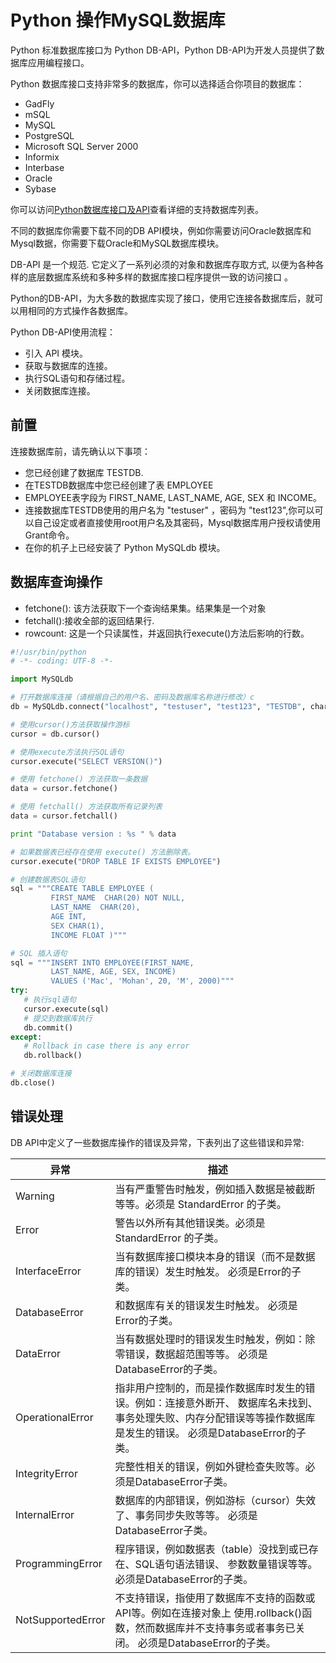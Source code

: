 # Python 操作MySQL数据库

Python 标准数据库接口为 Python DB-API，Python DB-API为开发人员提供了数据库应用编程接口。

Python 数据库接口支持非常多的数据库，你可以选择适合你项目的数据库：
* GadFly
* mSQL
* MySQL
* PostgreSQL
* Microsoft SQL Server 2000
* Informix
* Interbase
* Oracle
* Sybase

你可以访问[Python数据库接口及API](https://wiki.python.org/moin/DatabaseInterfaces)查看详细的支持数据库列表。

不同的数据库你需要下载不同的DB API模块，例如你需要访问Oracle数据库和Mysql数据，你需要下载Oracle和MySQL数据库模块。

DB-API 是一个规范. 它定义了一系列必须的对象和数据库存取方式, 以便为各种各样的底层数据库系统和多种多样的数据库接口程序提供一致的访问接口 。

Python的DB-API，为大多数的数据库实现了接口，使用它连接各数据库后，就可以用相同的方式操作各数据库。

Python DB-API使用流程：
* 引入 API 模块。
* 获取与数据库的连接。
* 执行SQL语句和存储过程。
* 关闭数据库连接。

## 前置
连接数据库前，请先确认以下事项：

* 您已经创建了数据库 TESTDB.
* 在TESTDB数据库中您已经创建了表 EMPLOYEE
* EMPLOYEE表字段为 FIRST_NAME, LAST_NAME, AGE, SEX 和 INCOME。
* 连接数据库TESTDB使用的用户名为 "testuser" ，密码为 "test123",你可以可以自己设定或者直接使用root用户名及其密码，Mysql数据库用户授权请使用Grant命令。
* 在你的机子上已经安装了 Python MySQLdb 模块。

## 数据库查询操作

* fetchone(): 该方法获取下一个查询结果集。结果集是一个对象
* fetchall():接收全部的返回结果行.
* rowcount: 这是一个只读属性，并返回执行execute()方法后影响的行数。

```python
#!/usr/bin/python
# -*- coding: UTF-8 -*-

import MySQLdb

# 打开数据库连接（请根据自己的用户名、密码及数据库名称进行修改）c
db = MySQLdb.connect("localhost", "testuser", "test123", "TESTDB", charset='utf8' )

# 使用cursor()方法获取操作游标 
cursor = db.cursor()

# 使用execute方法执行SQL语句
cursor.execute("SELECT VERSION()")

# 使用 fetchone() 方法获取一条数据
data = cursor.fetchone()

# 使用 fetchall() 方法获取所有记录列表
data = cursor.fetchall()

print "Database version : %s " % data

# 如果数据表已经存在使用 execute() 方法删除表。
cursor.execute("DROP TABLE IF EXISTS EMPLOYEE")

# 创建数据表SQL语句
sql = """CREATE TABLE EMPLOYEE (
         FIRST_NAME  CHAR(20) NOT NULL,
         LAST_NAME  CHAR(20),
         AGE INT,  
         SEX CHAR(1),
         INCOME FLOAT )"""

# SQL 插入语句
sql = """INSERT INTO EMPLOYEE(FIRST_NAME,
         LAST_NAME, AGE, SEX, INCOME)
         VALUES ('Mac', 'Mohan', 20, 'M', 2000)"""
try:
   # 执行sql语句
   cursor.execute(sql)
   # 提交到数据库执行
   db.commit()
except:
   # Rollback in case there is any error
   db.rollback()

# 关闭数据库连接
db.close()
```

## 错误处理
DB API中定义了一些数据库操作的错误及异常，下表列出了这些错误和异常:

异常	|	描述
-------|---------
Warning	|	当有严重警告时触发，例如插入数据是被截断等等。必须是 StandardError 的子类。
Error	|	警告以外所有其他错误类。必须是 StandardError 的子类。
InterfaceError	|	当有数据库接口模块本身的错误（而不是数据库的错误）发生时触发。 必须是Error的子类。
DatabaseError	|	和数据库有关的错误发生时触发。 必须是Error的子类。
DataError	|	当有数据处理时的错误发生时触发，例如：除零错误，数据超范围等等。 必须是DatabaseError的子类。
OperationalError	|	指非用户控制的，而是操作数据库时发生的错误。例如：连接意外断开、 数据库名未找到、事务处理失败、内存分配错误等等操作数据库是发生的错误。 必须是DatabaseError的子类。
IntegrityError	|	完整性相关的错误，例如外键检查失败等。必须是DatabaseError子类。
InternalError	|	数据库的内部错误，例如游标（cursor）失效了、事务同步失败等等。 必须是DatabaseError子类。
ProgrammingError	|	程序错误，例如数据表（table）没找到或已存在、SQL语句语法错误、 参数数量错误等等。必须是DatabaseError的子类。
NotSupportedError	|	不支持错误，指使用了数据库不支持的函数或API等。例如在连接对象上 使用.rollback()函数，然而数据库并不支持事务或者事务已关闭。 必须是DatabaseError的子类。
